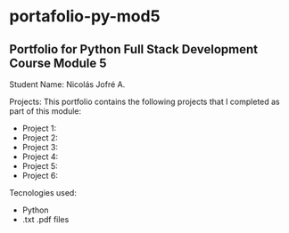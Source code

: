 # portafolio-py-mod5
## Portfolio for Python Full Stack Development Course Module 5
Student Name: Nicolás Jofré A.

Projects:
This portfolio contains the following projects that I completed as part of this module:

- Project 1: 
- Project 2: 
- Project 3: 
- Project 4: 
- Project 5:  
- Project 6: 

Tecnologies used:
- Python
- .txt .pdf files